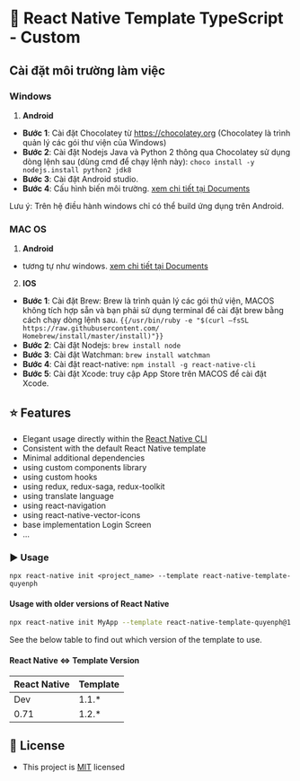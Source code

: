 # 👾 React Native Template TypeScript - Custom

## Cài đặt môi trường làm việc

### Windows

1. **Android**

- **Bước 1**: Cài đặt Chocolatey từ <https://chocolatey.org> (Chocolatey là trình quản lý các gói thư viện của Windows)
- **Bước 2**: Cài đặt Nodejs Java và Python 2 thông qua Chocolatey sử dụng dòng lệnh sau (dùng cmd để chạy lệnh này):
  `choco install -y nodejs.install python2 jdk8`
- **Bước 3**: Cài đặt Android studio.
- **Bước 4**: Cấu hình biến môi trường. [xem chi tiết tại Documents](https://reactnative.dev/docs/environment-setup?os=windows&platform=android)

Lưu ý: Trên hệ điều hành windows chỉ có thể build ứng dụng trên Android.

### MAC OS

1. **Android**

- tương tự như windows. [xem chi tiết tại Documents](https://reactnative.dev/docs/environment-setup?os=macos&platform=android)

2. **IOS**

- **Bước 1**: Cài đặt Brew: Brew là trình quản lý các gói thứ viện, MACOS không tích hợp sẵn và bạn phải sử dụng
  terminal để cài đặt brew bằng cách chạy dòng lệnh sau.
  `{{/usr/bin/ruby -e "$(curl –fsSL https://raw.githubusercontent.com/ Homebrew/install/master/install)"}}`
- **Bước 2**: Cài đặt Nodejs:
  `brew install node`
- **Bước 3**: Cài đặt Watchman:
  `brew install watchman`
- **Bước 4**: Cài đặt react-native:
  `npm install -g react-native-cli`
- **Bước 5**: Cài đặt Xcode: truy cập App Store trên MACOS để cài đặt Xcode.

## ⭐ Features

- Elegant usage directly within the [React Native CLI](https://github.com/react-native-community/cli)
- Consistent with the default React Native template
- Minimal additional dependencies
- using custom components library
- using custom hooks
- using redux, redux-saga, redux-toolkit
- using translate language
- using react-navigation
- using react-native-vector-icons
- base implementation Login Screen
- ...

### ▶️ Usage

```
npx react-native init <project_name> --template react-native-template-quyenph
```

#### Usage with older versions of React Native

```sh
npx react-native init MyApp --template react-native-template-quyenph@1.0.0
```

See the below table to find out which version of the template to use.

#### React Native <=> Template Version

| React Native | Template |
| ------------ | -------- |
| Dev          | 1.1.\*   |
| 0.71         | 1.2.\*   |

## 🔖 License

- This project is [MIT](LICENSE) licensed
